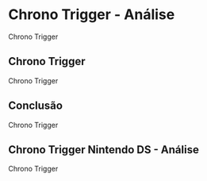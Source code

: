 ---
---

# Chrono Trigger - Análise

Chrono Trigger

## Chrono Trigger

Chrono Trigger

## Conclusão

Chrono Trigger

## Chrono Trigger Nintendo DS - Análise

Chrono Trigger
